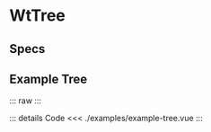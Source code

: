 <script setup>
import ExampleTree from './examples/example-tree.vue';
import ExampleTreeList from './examples/example-tree-list.vue';
import Specs from './component-specs.vue';
</script>

# WtTree

## Specs

<Specs />

## Example Tree

::: raw
<ExampleTree/>
:::

::: details Code
<<< ./examples/example-tree.vue
:::

[//]: # (TODO Comment because now it's doesn't need to use list but have request not to delete)

[//]: # (## Example Tree List)

[//]: # ()

[//]: # (::: raw)

[//]: # (<ExampleTreeList />)

[//]: # (:::)

[//]: # ()

[//]: # (::: details Code)

[//]: # (<<< ./examples/example-tree-list.vue)

[//]: # (:::)
